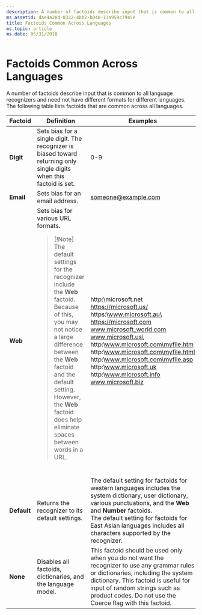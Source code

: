 ```yaml
---
description: A number of factoids describe input that is common to all language recognizers and need not have different formats for different languages. The following table lists factoids that are common across all languages.
ms.assetid: dae4a28d-0332-4bb2-b040-13a959c7945e
title: Factoids Common Across Languages
ms.topic: article
ms.date: 05/31/2018
---
```


# Factoids Common Across Languages

A number of factoids describe input that is common to all language recognizers and need not have different formats for different languages. The following table lists factoids that are common across all languages.




| Factoid | Definition | Examples | 
|---------|------------|----------|
| <strong>Digit</strong> | Sets bias for a single digit. The recognizer is biased toward returning only single digits when this factoid is set.<br /> | 0-9<br /> | 
| <strong>Email</strong> | Sets bias for an email address.<br /> | someone@example.com<br /> | 
| <strong>Web</strong> | Sets bias for various URL formats.<br /><blockquote>[!Note]<br />The default settings for the recognizer include the <strong>Web</strong> factoid. Because of this, you may not notice a large difference between the <strong>Web</strong> factoid and the default setting. However, the <strong>Web</strong> factoid does help eliminate spaces between words in a URL.</blockquote><br /> | http:\\microsoft.net<br /> https://microsoft.us/<br /> https:\\www.microsoft.au\<br /> https://microsoft.com<br /> www.microsoft_world.com<br /> www.microsoft.us\<br /> http:\\www.microsoft.com\myfile.htm<br /> http:\\www.microsoft.com\myfile.html<br /> http:\\www.microsoft.com\myfile.asp<br /> http:\\www.microsoft.uk<br /> http:\\www.microsoft.info<br /> www.microsoft.biz<br /> | 
| <strong>Default</strong> | Returns the recognizer to its default settings.<br /> | The default setting for factoids for western languages includes the system dictionary, user dictionary, various punctuations, and the <strong>Web</strong> and <strong>Number</strong> factoids.<br /> The default setting for factoids for East Asian languages includes all characters supported by the recognizer.<br /> | 
| <strong>None</strong> | Disables all factoids, dictionaries, and the language model.<br /> | This factoid should be used only when you do not want the recognizer to use any grammar rules or dictionaries, including the system dictionary. This factoid is useful for input of random strings such as product codes. Do not use the Coerce flag with this factoid.<br /> | 




 

 

 




